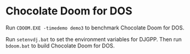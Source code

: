 # Chocolate Doom for DOS

Run `CDOOM.EXE -timedemo demo3` to benchmark Chocolate Doom for DOS.

Run `setenvdj.bat` to set the environment variables for DJGPP.
Then run `bdoom.bat` to build Chocolate Doom for DOS.
